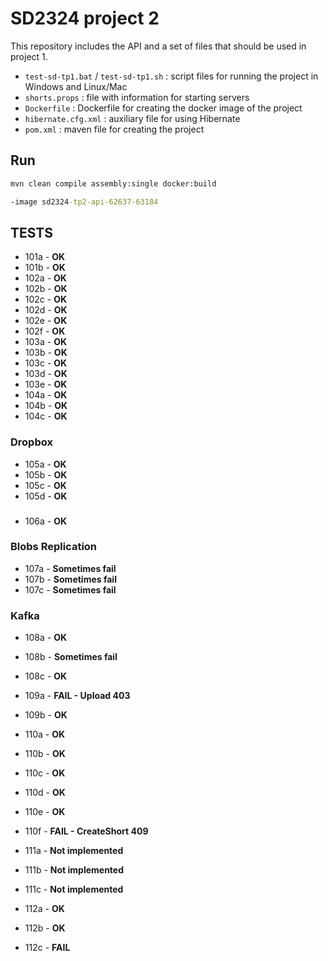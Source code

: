 # SD2324 project 2

This repository includes the API and a set of files that should be used in project 1.

* ```test-sd-tp1.bat``` / ```test-sd-tp1.sh``` :  script files for running the project in Windows and Linux/Mac
* ```shorts.props``` : file with information for starting servers
* ```Dockerfile``` : Dockerfile for creating the docker image of the project
* ```hibernate.cfg.xml``` : auxiliary file for using Hibernate
* ```pom.xml``` : maven file for creating the project

## Run

```cmd
mvn clean compile assembly:single docker:build
```

```cmd
-image sd2324-tp2-api-62637-63184
```

## TESTS

* 101a - **OK**
* 101b - **OK**
* 102a - **OK**
* 102b - **OK**
* 102c - **OK**
* 102d - **OK**
* 102e - **OK**
* 102f - **OK**
* 103a - **OK**
* 103b - **OK**
* 103c - **OK**
* 103d - **OK**
* 103e - **OK**
* 104a - **OK**
* 104b - **OK**
* 104c - **OK**

### Dropbox

* 105a - **OK**
* 105b - **OK**
* 105c - **OK**
* 105d - **OK**

### 

* 106a - **OK**

### Blobs Replication

* 107a - **Sometimes fail**
* 107b - **Sometimes fail**
* 107c - **Sometimes fail**

### Kafka

* 108a - **OK**
* 108b - **Sometimes fail**
* 108c - **OK**

* 109a - **FAIL - Upload 403**
* 109b - **OK**

* 110a - **OK**
* 110b - **OK**
* 110c - **OK**
* 110d - **OK**
* 110e - **OK**
* 110f - **FAIL - CreateShort 409**

* 111a - **Not implemented**
* 111b - **Not implemented**
* 111c - **Not implemented**

* 112a - **OK**
* 112b - **OK**
* 112c - **FAIL**